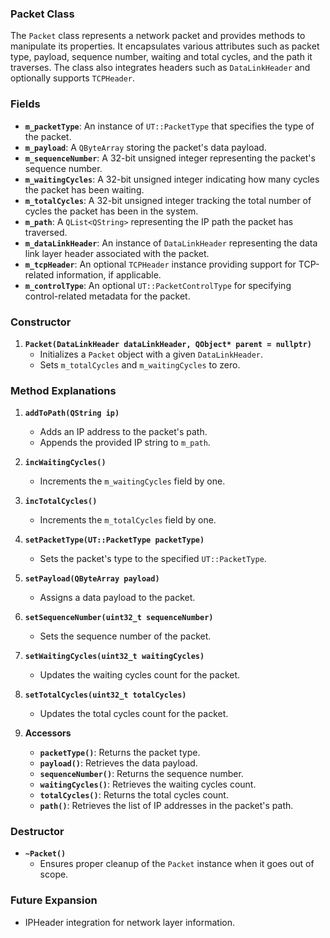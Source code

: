 ### Packet Class

The `Packet` class represents a network packet and provides methods to manipulate its properties. It encapsulates various attributes such as packet type, payload, sequence number, waiting and total cycles, and the path it traverses. The class also integrates headers such as `DataLinkHeader` and optionally supports `TCPHeader`.

### Fields

- **`m_packetType`**: An instance of `UT::PacketType` that specifies the type of the packet.
- **`m_payload`**: A `QByteArray` storing the packet's data payload.
- **`m_sequenceNumber`**: A 32-bit unsigned integer representing the packet's sequence number.
- **`m_waitingCycles`**: A 32-bit unsigned integer indicating how many cycles the packet has been waiting.
- **`m_totalCycles`**: A 32-bit unsigned integer tracking the total number of cycles the packet has been in the system.
- **`m_path`**: A `QList<QString>` representing the IP path the packet has traversed.
- **`m_dataLinkHeader`**: An instance of `DataLinkHeader` representing the data link layer header associated with the packet.
- **`m_tcpHeader`**: An optional `TCPHeader` instance providing support for TCP-related information, if applicable.
- **`m_controlType`**: An optional `UT::PacketControlType` for specifying control-related metadata for the packet.

### Constructor

1. **`Packet(DataLinkHeader dataLinkHeader, QObject* parent = nullptr)`**
   - Initializes a `Packet` object with a given `DataLinkHeader`.
   - Sets `m_totalCycles` and `m_waitingCycles` to zero.

### Method Explanations

1. **`addToPath(QString ip)`**
   - Adds an IP address to the packet's path.
   - Appends the provided IP string to `m_path`.

2. **`incWaitingCycles()`**
   - Increments the `m_waitingCycles` field by one.

3. **`incTotalCycles()`**
   - Increments the `m_totalCycles` field by one.

4. **`setPacketType(UT::PacketType packetType)`**
   - Sets the packet's type to the specified `UT::PacketType`.

5. **`setPayload(QByteArray payload)`**
   - Assigns a data payload to the packet.

6. **`setSequenceNumber(uint32_t sequenceNumber)`**
   - Sets the sequence number of the packet.

7. **`setWaitingCycles(uint32_t waitingCycles)`**
   - Updates the waiting cycles count for the packet.

8. **`setTotalCycles(uint32_t totalCycles)`**
   - Updates the total cycles count for the packet.

9. **Accessors**
   - **`packetType()`**: Returns the packet type.
   - **`payload()`**: Retrieves the data payload.
   - **`sequenceNumber()`**: Returns the sequence number.
   - **`waitingCycles()`**: Retrieves the waiting cycles count.
   - **`totalCycles()`**: Returns the total cycles count.
   - **`path()`**: Retrieves the list of IP addresses in the packet's path.

### Destructor

- **`~Packet()`**
   - Ensures proper cleanup of the `Packet` instance when it goes out of scope.
  
### Future Expansion
  - IPHeader integration for network layer information.
  
  
